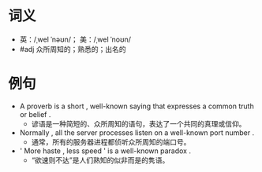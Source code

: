 # 词义
- 英：/ˌwel ˈnəʊn/； 美：/ˌwel ˈnoʊn/
- #adj 众所周知的；熟悉的；出名的
# 例句
- A proverb is a short , well-known saying that expresses a common truth or belief .
	- 谚语是一种简短的、众所周知的语句，表达了一个共同的真理或信仰。
- Normally , all the server processes listen on a well-known port number .
	- 通常，所有的服务器进程都侦听众所周知的端口号。
- ' More haste , less speed ' is a well-known paradox .
	- “欲速则不达”是人们熟知的似非而是的隽语。
